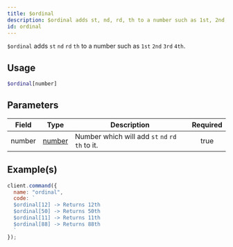```yaml
---
title: $ordinal
description: $ordinal adds st, nd, rd, th to a number such as 1st, 2nd, 3rd, 4th.
id: ordinal
---
```


`$ordinal` adds `st` `nd` `rd` `th` to a number such as `1st` `2nd` `3rd` `4th`.

## Usage

```php
$ordinal[number]
```

## Parameters

| Field  | Type                                                                                              | Description                                         | Required |
| ------ | ------------------------------------------------------------------------------------------------- | --------------------------------------------------- | :------: |
| number | [number](https://developer.mozilla.org/en-US/docs/Web/JavaScript/Reference/Global_Objects/Number) | Number which will add `st` `nd` `rd` `th` to it. |   true   |

## Example(s)

```javascript
client.command({
  name: "ordinal",
  code: `
  $ordinal[12] -> Returns 12th
  $ordinal[50] -> Returns 50th
  $ordinal[11] -> Returns 11th
  $ordinal[88] -> Returns 88th
  `
});
```
